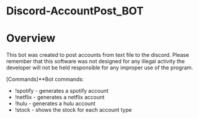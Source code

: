 # Discord-AccountPost_BOT

# Overview

This bot was created to post accounts from text file to the discord.
Please remember that this software was not designed for any illegal activity the developer will not be held responsible for any improper use of the program.

[Commands]**Bot commands:

- !spotify - generates a spotify account
- !netflix - generates a netflix account
- !hulu - generates a hulu account
- !stock - shows the stock for each account type